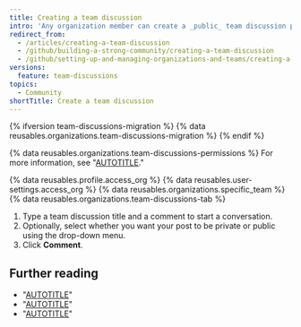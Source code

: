 ```yaml
---
title: Creating a team discussion
intro: 'Any organization member can create a _public_ team discussion post. To create a _private_ team discussion post, you must be a member of the team or an organization owner.'
redirect_from:
  - /articles/creating-a-team-discussion
  - /github/building-a-strong-community/creating-a-team-discussion
  - /github/setting-up-and-managing-organizations-and-teams/creating-a-team-discussion
versions:
  feature: team-discussions
topics:
  - Community
shortTitle: Create a team discussion
---
```


{% ifversion team-discussions-migration %}
{% data reusables.organizations.team-discussions-migration %}
{% endif %}

{% data reusables.organizations.team-discussions-permissions %} For more information, see "[AUTOTITLE](/organizations/collaborating-with-your-team/about-team-discussions)."

{% data reusables.profile.access_org %}
{% data reusables.user-settings.access_org %}
{% data reusables.organizations.specific_team %}
{% data reusables.organizations.team-discussions-tab %}
1. Type a team discussion title and a comment to start a conversation.
1. Optionally, select whether you want your post to be private or public using the drop-down menu.
1. Click **Comment**.

## Further reading

- "[AUTOTITLE](/organizations/collaborating-with-your-team/about-team-discussions)"
- "[AUTOTITLE](/organizations/collaborating-with-your-team/editing-or-deleting-a-team-discussion)"
- "[AUTOTITLE](/organizations/collaborating-with-your-team/pinning-a-team-discussion)"
